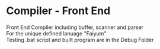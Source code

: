 # Compiler - Front End
Front End Compiler including buffer, scanner and parser  
For the unique defined lanuage "Faiyum"  
Testing .bat script and built program are in the Debug Folder  